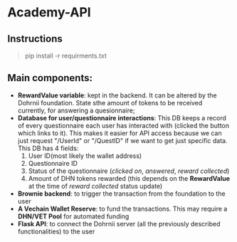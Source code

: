 # Academy-API
## Instructions
> pip install -r requirments.txt
## Main components:
- **RewardValue variable**: kept in the backend. It can be altered by the Dohrnii foundation. State sthe amount of tokens to be received currently, for answering a quesionnaire;
- **Database for user/questionnaire interactions**: This DB keeps a record of every questionnaire each user has interacted with (clicked the button which links to it). This makes it easier for API access because we can just request "/UserId" or "/QuestID" if we want to get just specific data. 
This DB has 4 fields:
    1) User ID(most likely the wallet address)
    2) Questionnaire ID
    3) Status of the questionnaire (*clicked on*, *answered*, *reward collected*)
    4) Amount of DHN tokens rewarded (this depends on the **RewardValue** at the time of *reward collected* status update)
- **Brownie backend**: to trigger the transaction from the foundation to the user
- **A Vechain Wallet Reserve**: to fund the transactions. This may require a **DHN/VET Pool** for automated funding
- **Flask API**: to connect the Dohrnii server (all the previously described functionalities) to the user